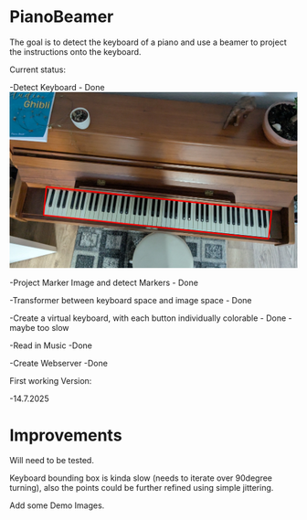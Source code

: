 # PianoBeamer

The goal is to detect the keyboard of a piano and use a beamer to project the instructions onto the keyboard.

Current status:

-Detect Keyboard - Done
![Keyboard Detection](images/first_result.png)

-Project Marker Image and detect Markers - Done

-Transformer between keyboard space and image space - Done

-Create a virtual keyboard, with each button individually colorable - Done - maybe too slow

-Read in Music -Done

-Create Webserver -Done

First working Version:

-14.7.2025


# Improvements
Will need to be tested.

Keyboard bounding box is kinda slow (needs to iterate over 90degree turning), also the points could be further refined using simple jittering.

Add some Demo Images.